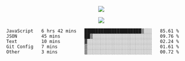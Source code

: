 <p align="center">
  <img src="https://fs-01.cyberdrop.cc/wallhaven-dpgrqo_1365x580-qR6v1Myt.png">
</p>

<p align="center">
  <img src="https://discord.c99.nl/widget/theme-4/287977955240706060.png">
</p>

<!--START_SECTION:waka-->
```text
JavaScript   6 hrs 42 mins   █████████████████████▒░░░   85.61 % 
JSON         45 mins         ██▒░░░░░░░░░░░░░░░░░░░░░░   09.76 % 
Text         10 mins         ▓░░░░░░░░░░░░░░░░░░░░░░░░   02.24 % 
Git Config   7 mins          ▒░░░░░░░░░░░░░░░░░░░░░░░░   01.61 % 
Other        3 mins          ▒░░░░░░░░░░░░░░░░░░░░░░░░   00.72 % 
```
<!--END_SECTION:waka-->
